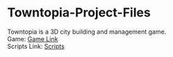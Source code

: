 # Towntopia-Project-Files
Towntopia is a 3D city building and management game.</br>
Game: [Game Link](https://armorgames.com/void-defense-game/18844?fp=ng)</br>
Scripts Link: [Scripts](https://github.com/Hir-o/Towntopia-Project-Files/tree/master/Assets/Scripts)
